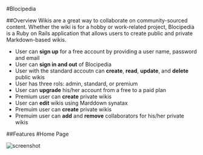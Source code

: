 #Blocipedia

##Overview
Wikis are a great way to collaborate on community-sourced content. Whether the wiki is for a hobby or work-related project, Blocipedia is a Ruby on Rails application that allows users to create public and private Markdown-based wikis.

 - User can **sign up** for a free account by providing a user name, password and email
 - User can **sign in and out** of Blocipedia
 - User with the standard accoutn can **create**, **read**, **update**, and **delete** public wikis
 - User has three rols: admin, standard, or premium
 - User can **upgrade** his/her account from a free to a paid plan
 - Premium user can **create** private wikis
 - User can **edit** wikis using Marddown synatax
 - Premuim user can **create** private wikis
 - Premuim user can **add** and **remove** collaborators for his/her private wikis


##Features
#Home Page

![screenshot](./screenshot/front_page.png)
